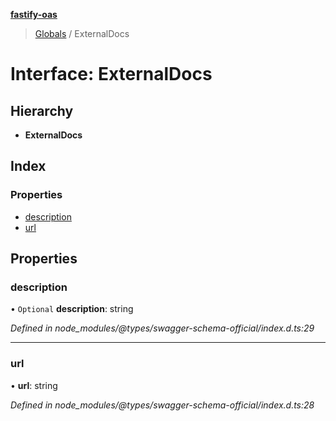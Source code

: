 **[fastify-oas](../README.md)**

> [Globals](../README.md) / ExternalDocs

# Interface: ExternalDocs

## Hierarchy

- **ExternalDocs**

## Index

### Properties

- [description](externaldocs.md#description)
- [url](externaldocs.md#url)

## Properties

### description

• `Optional` **description**: string

_Defined in node_modules/@types/swagger-schema-official/index.d.ts:29_

---

### url

• **url**: string

_Defined in node_modules/@types/swagger-schema-official/index.d.ts:28_
